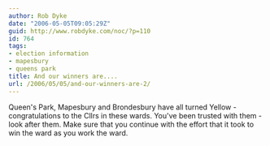 ```yaml
---
author: Rob Dyke
date: "2006-05-05T09:05:29Z"
guid: http://www.robdyke.com/noc/?p=110
id: 764
tags:
- election information
- mapesbury
- queens park
title: And our winners are....
url: /2006/05/05/and-our-winners-are-2/
---
```

Queen's Park, Mapesbury and Brondesbury have all turned Yellow - congratulations to the Cllrs in these wards. You've been trusted with them - look after them. Make sure that you continue with the effort that it took to win the ward as you work the ward.